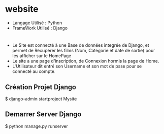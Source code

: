 # website

- Langage Utilisé : Python
- FrameWork Utilisé : Django
#

* Le Site est connecté à une Base de données integrée de Django, et permet de Recupérer les films (Nom, Categorie et date de sortie) pour les afficher sur le HomePage
* Le site a une page d'inscription, de Connexion hormis la page de Home.
* L'Utilisateur dit entré son Username et son mot de psse pour se connecté au compte.

## Création Projet Django
$ django-admin startproject Mysite

## Demarrer Server Django
$ python manage.py runserver
